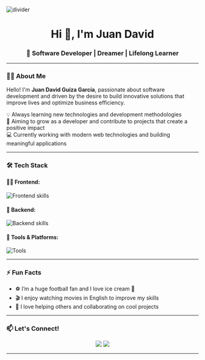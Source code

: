 <!-- Animated Divider -->
<img src="https://user-images.githubusercontent.com/73097560/115834477-dbab4500-a447-11eb-908a-139a6edaec5c.gif" alt="divider"/>



<!-- Intro -->
<h1 align="center">Hi 👋, I'm Juan David</h1>
<h3 align="center">🚀 Software Developer | Dreamer | Lifelong Learner</h3>

---

### 🧑‍💻 About Me

Hello! I'm **Juan David Guiza García**, passionate about software development and driven by the desire to build innovative solutions that improve lives and optimize business efficiency.

💡 Always learning new technologies and development methodologies  
🎯 Aiming to grow as a developer and contribute to projects that create a positive impact  
💻 Currently working with modern web technologies and building meaningful applications

---

### 🛠️ Tech Stack

#### 👨‍🎨 Frontend:
<p>
  <img src="https://skillicons.dev/icons?i=html,css,javascript,angular" alt="Frontend skills"/>
</p>

#### 🧠 Backend:
<p>
  <img src="https://skillicons.dev/icons?i=java,spring,mysql" alt="Backend skills"/>
</p>

#### 🧰 Tools & Platforms:
<p>
  <img src="https://skillicons.dev/icons?i=vscode,idea,git,linux" alt="Tools"/>
</p>

---

### ⚡ Fun Facts

- ⚽ I’m a huge football fan and I love ice cream 🍦  
- 🎬 I enjoy watching movies in English to improve my skills  
- 🤝 I love helping others and collaborating on cool projects

---

### 📫 Let's Connect!
<p align="center">
  <a href="https://www.linkedin.com/in/juan-david-guiza-garcia/"><img src="https://img.shields.io/badge/LinkedIn-%230077B5.svg?style=for-the-badge&logo=linkedin&logoColor=white" /></a>
  <a href="https://www.instagram.com/black_shop_gg/"><img src="https://img.shields.io/badge/Instagram-%23E4405F.svg?style=for-the-badge&logo=Instagram&logoColor=white" /></a>
</p>

---
